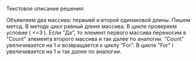 Текстовое описание решения:

Объявляем два массива: первывй и второй одинаковой длины. 
Пишем метод.
В методе цикл равный длине массива.
В цикле проверяем условие ( <=3 ).
Если "Да", то элемент первого массива переносим в "Сount" элемента второго массива и так далее по аналогии. 
"Сount" увеличивается на 1 и возвращается к циклу "For".
В цикле "For" i увеличивается на 1 и так далее по аналогии. 

